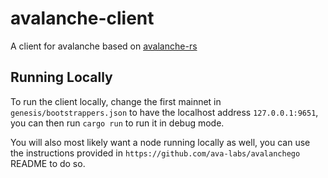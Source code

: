 # avalanche-client
A client for avalanche based on [avalanche-rs](https://github.com/ava-labs/avalanche-rs)

## Running Locally
To run the client locally, change the first mainnet in `genesis/bootstrappers.json` to have the localhost address `127.0.0.1:9651`, you can then run `cargo run` to run it in debug mode.

You will also most likely want a node running locally as well, you can use the instructions provided in `https://github.com/ava-labs/avalanchego` README to do so.